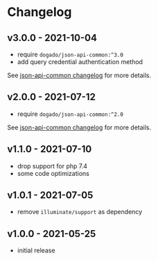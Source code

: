 # Changelog

## v3.0.0 - 2021-10-04

- require `dogado/json-api-common:^3.0`
- add query credential authentication method

See [json-api-common changelog](https://github.com/dogado-group/json-api-common/blob/v3.0.0/CHANGELOG.md) for more details.

## v2.0.0 - 2021-07-12

- require `dogado/json-api-common:^2.0`

See [json-api-common changelog](https://github.com/dogado-group/json-api-common/blob/v2.0.0/CHANGELOG.md) for more details.

## v1.1.0 - 2021-07-10

- drop support for php 7.4
- some code optimizations

## v1.0.1 - 2021-07-05

- remove `illuminate/support` as dependency

## v1.0.0 - 2021-05-25

- initial release
